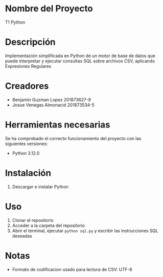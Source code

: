 # Nombre del Proyecto

T1 Python

# Descripción

Implementación simplificada en Python de un motor de base de datos que puede interpretar y ejecutar consultas SQL sobre archivos CSV, aplicando Expresiones Regulares

# Creadores
- Benjamin Guzman Lopez 201873627-9
- Josue Venegas Almonacid 201873534-5

# Herramientas necesarias

Se ha comprobado el correcto funcionamiento del proyecto con las siguientes versiones:
- Python 3.12.0

# Instalación
1. Descargar e instalar Python

# Uso
1. Clonar el repositorio
2. Acceder a la carpeta del repositorio
3. Abrir el terminal, ejecutar `python sql.py` y escribir las instrucciones SQL deseadas

# Notas
- Formato de codificacion usado para lectura de CSV: UTF-8
	
